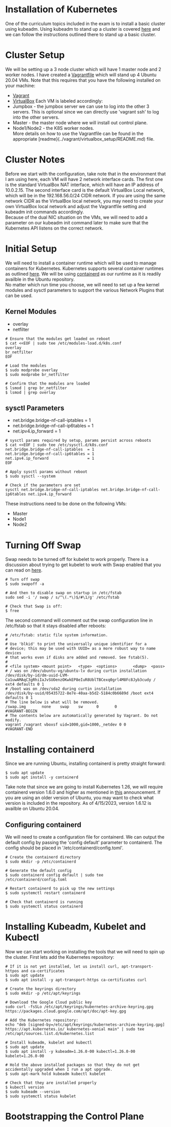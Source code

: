 # Installation of Kubernetes
One of the curriculum topics included in the exam is to install a basic cluster using kubeadm. Using kubeadm to stand up a cluster is covered [here](https://kubernetes.io/docs/setup/production-environment/tools/kubeadm/install-kubeadm/) and we can follow the instructions outlined there to stand up a basic cluster.  

# Cluster Setup
We will be setting up a 3 node cluster which will have 1 master node and 2 worker nodes. I have created a [Vagrantfile](..vagrant/virtualbox_setup/Vagrantfile) which will stand up 4 Ubuntu 20.04 VMs. Note that this requires that you have the following installed on your machine:  
* [Vagrant](https://developer.hashicorp.com/vagrant/downloads)
* [VirtualBox](https://www.virtualbox.org/wiki/Downloads)
Each VM is labeled accordingly:
* Jumpbox - the jumpbox server we can use to log into the other 3 servers. This is optional since we can directly use 'vagrant ssh' to log into the other servers.
* Master - the master node where we will install out control plane.
* Node1/Node2 - the K8S worker nodes.  
More details on how to use the Vagrantfile can be found in the appropriate [readme}(../vagrant/virtualbox_setup/README.md) file.  

# Cluster Notes
Before we start with the configuration, take note that in the environment that I am using here, each VM will have 2 network interface cards. The first one is the standard VirtualBox NAT interface, which will have an IP address of 10.0.2.15. The second interface card is the default VirtualBox Local network, which will be in the 192.168.56.0/24 CIDR network.  If you are using the same network CIDR as the VirtualBox local network, you may need to create your own VirtualBox local network and adjust the Vagrantfile setting and kubeadm init commands accordingly.  
Because of the dual NIC situation on the VMs, we will need to add a parameter on our kubeadm init command later to make sure that the Kubernetes API listens on the correct network.  

# Initial Setup
We will need to install a container runtime which will be used to manage containers for Kubernetes. Kubernetes supports several container runtimes as outlined [here](https://kubernetes.io/docs/setup/production-environment/container-runtimes/). We will be using [containerd](https://containerd.io/) as our runtime as it is readily availble in the Ubuntu repository.  
No matter which run time you choose, we will need to set up a few kernel modules and sysctl parameters to support the various Network Plugins that can be used.  
## Kernel Modules
* overlay
* netfilter
```
# Ensure that the modules get loaded on reboot
$ cat <<EOF | sudo tee /etc/modules-load.d/k8s.conf
overlay
br_netfilter
EOF

# Load the modules
$ sudo modprobe overlay
$ sudo modprobe br_netfilter

# Confirm that the modules are loaded
$ lsmod | grep br_netfilter
$ lsmod | grep overlay
```  
## sysctl Parameters
* net.bridge.bridge-nf-call-iptables  = 1
* net.bridge.bridge-nf-call-ip6tables = 1
* net.ipv4.ip_forward                 = 1 
```
# sysctl params required by setup, params persist across reboots
$ cat <<EOF | sudo tee /etc/sysctl.d/k8s.conf
net.bridge.bridge-nf-call-iptables  = 1
net.bridge.bridge-nf-call-ip6tables = 1
net.ipv4.ip_forward                 = 1
EOF

# Apply sysctl params without reboot
$ sudo sysctl --system

# Check if the parameters are set
sysctl net.bridge.bridge-nf-call-iptables net.bridge.bridge-nf-call-ip6tables net.ipv4.ip_forward
```
These instructions need to be done on the following VMs: 
* Master
* Node1
* Node2

# Turning Off Swap
Swap needs to be turned off for kubelet to work properly. There is a discussion about trying to get kubelet to work with Swap enabled that you can read on [here](https://github.com/kubernetes/kubernetes/issues/53533).  
```
# Turn off swap
$ sudo swapoff -a

# And then to disable swap on startup in /etc/fstab
sudo sed -i '/ swap / s/^\(.*\)$/#\1/g' /etc/fstab

# Check that Swap is off:
$ free
``` 
The second command will comment out the swap configuration line in /etc/fstab so that it stays disabled after reboots:
```
# /etc/fstab: static file system information.
#
# Use 'blkid' to print the universally unique identifier for a
# device; this may be used with UUID= as a more robust way to name devices
# that works even if disks are added and removed. See fstab(5).
#
# <file system> <mount point>   <type>  <options>       <dump>  <pass>
# / was on /dev/ubuntu-vg/ubuntu-lv during curtin installation
/dev/disk/by-id/dm-uuid-LVM-Ca1uwAMAqC3gRhiIaJvSUOenzOKwkEP8eIuR8UblTBCexq0grl4M8Fc8Jyb3cudy / ext4 defaults 0 1
# /boot was on /dev/sda2 during curtin installation
/dev/disk/by-uuid/05435722-8e7e-40aa-b5d2-5184c0b6689d /boot ext4 defaults 0 1
# The line below is what will be removed.
/swap.img       none    swap    sw      0       0
#VAGRANT-BEGIN
# The contents below are automatically generated by Vagrant. Do not modify.
vagrant /vagrant vboxsf uid=1000,gid=1000,_netdev 0 0
#VAGRANT-END
``` 

# Installing containerd
Since we are running Ubuntu, installing containerd is pretty straight forward:
```
$ sudo apt update
$ sudo apt install -y containerd
```
Take note that since we are going to install Kubernetes 1.26, we will require containerd version 1.6.0 and higher as mentioned in [this](https://kubernetes.io/blog/2022/12/09/kubernetes-v1-26-release/) announcement. If you are using an older version of Ubuntu, you may want to check what version is included in the repository. As of 4/15/2023, version 1.6.12 is availble on Ubuntu 20.04.
## Configuring containerd
We will need to create a configuration file for containerd. We can output the default config by passing the 'config default' parameter to containerd.  The config should be placed in '/etc/containerd/config.toml'.  
```
# Create the containerd directory
$ sudo mkdir -p /etc/containerd

# Generate the default config
$ sudo containerd config default | sudo tee /etc/containerd/config.toml

# Restart containerd to pick up the new settings
$ sudo systemctl restart containerd

# Check that containerd is running
$ sudo systemctl status containerd
```

# Installing Kubeadm, Kubelet and Kubectl
Now we can start working on installing the tools that we will need to spin up the cluster. First lets add the Kubernetes repository:  
```
# If it is not yet installed, let us install curl, apt-transport-httpos and ca-certificates
$ sudo apt update
$ sudo apt install -y apt-transport-https ca-certificates curl

# Create the keyrings directory
$ sudo mkdir -p /etc/apt/keyrings

# Download the Google Cloud public key
sudo curl -fsSLo /etc/apt/keyrings/kubernetes-archive-keyring.gpg https://packages.cloud.google.com/apt/doc/apt-key.gpg

# Add the Kubernetes repository:
echo "deb [signed-by=/etc/apt/keyrings/kubernetes-archive-keyring.gpg] https://apt.kubernetes.io/ kubernetes-xenial main" | sudo tee /etc/apt/sources.list.d/kubernetes.list

# Install kubeadm, kubelet and kubectl
$ sudo apt update
$ sudo apt install -y kubeadm=1.26.0-00 kubectl=1.26.0-00 kubelet=1.26.0-00

# Hold the above installed packages so that they do not get accidentally upgraded when I run a apt upgrade.
$ sudo apt-mark hold kubeadm kubectl kubelet

# Check that they are installed properly
$ kubectl version
$ sudo kubeadm --version
$ sudo systemctl status kubelet
```

# Bootstrapping the Control Plane